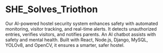 # SHE_Solves_Triothon
Our AI-powered hostel security system enhances safety with automated monitoring, visitor tracking, and real-time alerts. It detects unauthorized entries, verifies visitors, and notifies parents. An AI chatbot assists with safety and mental health. Built with React, Node.js, Django, MySQL, YOLOv8, and OpenCV, it ensures a smarter, safer hostel.
